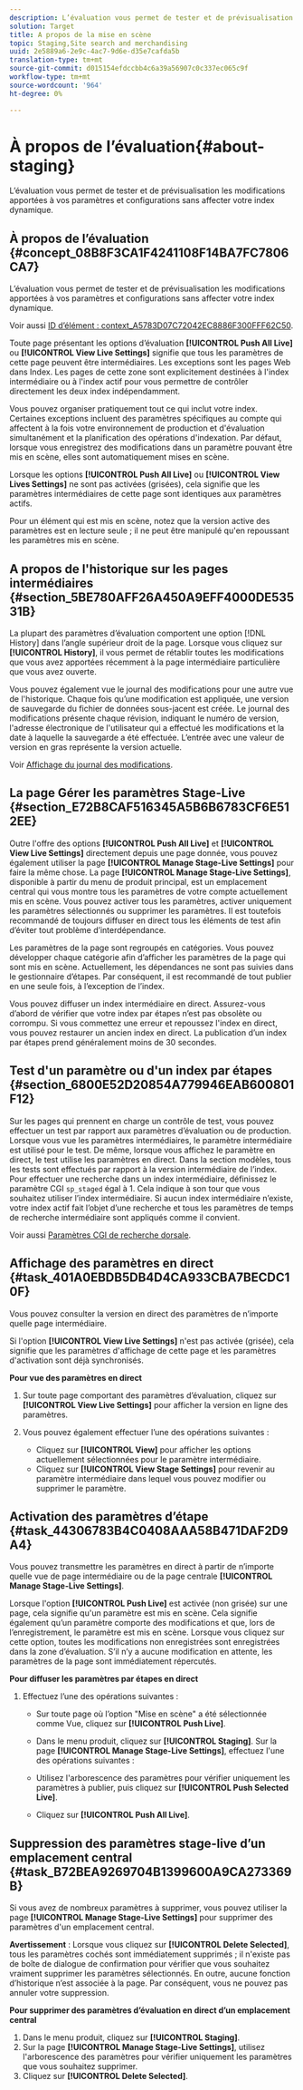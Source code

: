 ```yaml
---
description: L’évaluation vous permet de tester et de prévisualisation les modifications apportées à vos paramètres et configurations sans affecter votre index dynamique.
solution: Target
title: A propos de la mise en scène
topic: Staging,Site search and merchandising
uuid: 2e5889a6-2e9c-4ac7-9d6e-d35e7cafda5b
translation-type: tm+mt
source-git-commit: d015154efdccbb4c6a39a56907c0c337ec065c9f
workflow-type: tm+mt
source-wordcount: '964'
ht-degree: 0%

---
```



# À propos de l’évaluation{#about-staging}

L’évaluation vous permet de tester et de prévisualisation les modifications apportées à vos paramètres et configurations sans affecter votre index dynamique.

## À propos de l’évaluation {#concept_08B8F3CA1F4241108F14BA7FC7806CA7}

L’évaluation vous permet de tester et de prévisualisation les modifications apportées à vos paramètres et configurations sans affecter votre index dynamique.

Voir aussi [ID d’élément : context_A5783D07C72042EC8886F300FFF62C50](c-about-simulator.md#context_A5783D07C72042EC8886F300FFF62C50).

Toute page présentant les options d’évaluation **[!UICONTROL Push All Live]** ou **[!UICONTROL View Live Settings]** signifie que tous les paramètres de cette page peuvent être intermédiaires. Les exceptions sont les pages Web dans Index. Les pages de cette zone sont explicitement destinées à l&#39;index intermédiaire ou à l&#39;index actif pour vous permettre de contrôler directement les deux index indépendamment.

Vous pouvez organiser pratiquement tout ce qui inclut votre index. Certaines exceptions incluent des paramètres spécifiques au compte qui affectent à la fois votre environnement de production et d&#39;évaluation simultanément et la planification des opérations d&#39;indexation. Par défaut, lorsque vous enregistrez des modifications dans un paramètre pouvant être mis en scène, elles sont automatiquement mises en scène.

Lorsque les options **[!UICONTROL Push All Live]** ou **[!UICONTROL View Lives Settings]** ne sont pas activées (grisées), cela signifie que les paramètres intermédiaires de cette page sont identiques aux paramètres actifs.

Pour un élément qui est mis en scène, notez que la version active des paramètres est en lecture seule ; il ne peut être manipulé qu&#39;en repoussant les paramètres mis en scène.

## A propos de l&#39;historique sur les pages intermédiaires {#section_5BE780AFF26A450A9EFF4000DE53531B}

La plupart des paramètres d’évaluation comportent une option [!DNL History] dans l’angle supérieur droit de la page. Lorsque vous cliquez sur **[!UICONTROL History]**, il vous permet de rétablir toutes les modifications que vous avez apportées récemment à la page intermédiaire particulière que vous avez ouverte.

Vous pouvez également vue le journal des modifications pour une autre vue de l&#39;historique. Chaque fois qu’une modification est appliquée, une version de sauvegarde du fichier de données sous-jacent est créée. Le journal des modifications présente chaque révision, indiquant le numéro de version, l&#39;adresse électronique de l&#39;utilisateur qui a effectué les modifications et la date à laquelle la sauvegarde a été effectuée. L’entrée avec une valeur de version en gras représente la version actuelle.

Voir [Affichage du journal des modifications](c-about-reports-menu/c-about-reports-menu.md#task_166F1156719F4B3D834BEA8E249C8057).

## La page Gérer les paramètres Stage-Live {#section_E72B8CAF516345A5B6B6783CF6E512EE}

Outre l&#39;offre des options **[!UICONTROL Push All Live]** et **[!UICONTROL View Live Settings]** directement depuis une page donnée, vous pouvez également utiliser la page **[!UICONTROL Manage Stage-Live Settings]** pour faire la même chose. La page **[!UICONTROL Manage Stage-Live Settings]**, disponible à partir du menu de produit principal, est un emplacement central qui vous montre tous les paramètres de votre compte actuellement mis en scène. Vous pouvez activer tous les paramètres, activer uniquement les paramètres sélectionnés ou supprimer les paramètres. Il est toutefois recommandé de toujours diffuser en direct tous les éléments de test afin d’éviter tout problème d’interdépendance.

Les paramètres de la page sont regroupés en catégories. Vous pouvez développer chaque catégorie afin d’afficher les paramètres de la page qui sont mis en scène. Actuellement, les dépendances ne sont pas suivies dans le gestionnaire d’étapes. Par conséquent, il est recommandé de tout publier en une seule fois, à l’exception de l’index.

Vous pouvez diffuser un index intermédiaire en direct. Assurez-vous d’abord de vérifier que votre index par étapes n’est pas obsolète ou corrompu. Si vous commettez une erreur et repoussez l&#39;index en direct, vous pouvez restaurer un ancien index en direct. La publication d’un index par étapes prend généralement moins de 30 secondes.

## Test d&#39;un paramètre ou d&#39;un index par étapes {#section_6800E52D20854A779946EAB600801F12}

Sur les pages qui prennent en charge un contrôle de test, vous pouvez effectuer un test par rapport aux paramètres d’évaluation ou de production. Lorsque vous vue les paramètres intermédiaires, le paramètre intermédiaire est utilisé pour le test. De même, lorsque vous affichez le paramètre en direct, le test utilise les paramètres en direct. Dans la section modèles, tous les tests sont effectués par rapport à la version intermédiaire de l’index. Pour effectuer une recherche dans un index intermédiaire, définissez le paramètre CGI `sp_staged` égal à 1. Cela indique à son tour que vous souhaitez utiliser l’index intermédiaire. Si aucun index intermédiaire n’existe, votre index actif fait l’objet d’une recherche et tous les paramètres de temps de recherche intermédiaire sont appliqués comme il convient.

Voir aussi [Paramètres CGI de recherche dorsale](c-appendices/c-cgiparameters.md#reference_582E85C3886740C98FE88CA9DF7918E8).

## Affichage des paramètres en direct {#task_401A0EBDB5DB4D4CA933CBA7BECDC10F}

Vous pouvez consulter la version en direct des paramètres de n’importe quelle page intermédiaire.

<!-- 

t_viewing_live_settings.xml

 -->

Si l&#39;option **[!UICONTROL View Live Settings]** n&#39;est pas activée (grisée), cela signifie que les paramètres d&#39;affichage de cette page et les paramètres d&#39;activation sont déjà synchronisés.

**Pour vue des paramètres en direct**

1. Sur toute page comportant des paramètres d’évaluation, cliquez sur **[!UICONTROL View Live Settings]** pour afficher la version en ligne des paramètres.
1. Vous pouvez également effectuer l’une des opérations suivantes :

   * Cliquez sur **[!UICONTROL View]** pour afficher les options actuellement sélectionnées pour le paramètre intermédiaire.
   * Cliquez sur **[!UICONTROL View Stage Settings]** pour revenir au paramètre intermédiaire dans lequel vous pouvez modifier ou supprimer le paramètre.

## Activation des paramètres d’étape {#task_44306783B4C0408AAA58B471DAF2D9A4}

Vous pouvez transmettre les paramètres en direct à partir de n’importe quelle vue de page intermédiaire ou de la page centrale **[!UICONTROL Manage Stage-Live Settings]**.

<!-- 

t_pushing_live_settings_live.xml

 -->

Lorsque l&#39;option **[!UICONTROL Push Live]** est activée (non grisée) sur une page, cela signifie qu&#39;un paramètre est mis en scène. Cela signifie également qu’un paramètre comporte des modifications et que, lors de l’enregistrement, le paramètre est mis en scène. Lorsque vous cliquez sur cette option, toutes les modifications non enregistrées sont enregistrées dans la zone d’évaluation. S’il n’y a aucune modification en attente, les paramètres de la page sont immédiatement répercutés.

**Pour diffuser les paramètres par étapes en direct**

1. Effectuez l’une des opérations suivantes :

   * Sur toute page où l’option &quot;Mise en scène&quot; a été sélectionnée comme Vue, cliquez sur **[!UICONTROL Push Live]**.
   * Dans le menu produit, cliquez sur **[!UICONTROL Staging]**. Sur la page **[!UICONTROL Manage Stage-Live Settings]**, effectuez l&#39;une des opérations suivantes :

   * Utilisez l&#39;arborescence des paramètres pour vérifier uniquement les paramètres à publier, puis cliquez sur **[!UICONTROL Push Selected Live]**.
   * Cliquez sur **[!UICONTROL Push All Live]**.

## Suppression des paramètres stage-live d’un emplacement central {#task_B72BEA9269704B1399600A9CA273369B}

Si vous avez de nombreux paramètres à supprimer, vous pouvez utiliser la page **[!UICONTROL Manage Stage-Live Settings]** pour supprimer des paramètres d&#39;un emplacement central.

<!-- 

t_deleting_staged_settings_from_a_central_location.xml

 -->

**Avertissement** : Lorsque vous cliquez sur  **[!UICONTROL Delete Selected]**, tous les paramètres cochés sont immédiatement supprimés ; il n&#39;existe pas de boîte de dialogue de confirmation pour vérifier que vous souhaitez vraiment supprimer les paramètres sélectionnés. En outre, aucune fonction d’historique n’est associée à la page. Par conséquent, vous ne pouvez pas annuler votre suppression.

**Pour supprimer des paramètres d’évaluation en direct d’un emplacement central**

1. Dans le menu produit, cliquez sur **[!UICONTROL Staging]**.
1. Sur la page **[!UICONTROL Manage Stage-Live Settings]**, utilisez l&#39;arborescence des paramètres pour vérifier uniquement les paramètres que vous souhaitez supprimer.
1. Cliquez sur **[!UICONTROL Delete Selected]**.
